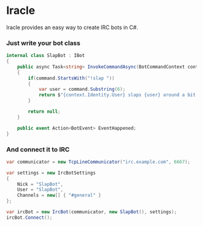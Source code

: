 # Iracle

Iracle provides an easy way to create IRC bots in C#.

### Just write your bot class

```csharp
internal class SlapBot : IBot
{
    public async Task<string> InvokeCommandAsync(BotCommandContext context, string command)
    {
        if(command.StartsWith("!slap "))
        {
            var user = command.Substring(6);
            return $"{context.Identity.User} slaps {user} around a bit with a large trout";
        }

        return null;
    }

    public event Action<BotEvent> EventHappened;
}
```

### And connect it to IRC

```csharp
var communicator = new TcpLineCommunicator("irc.example.com", 6667);

var settings = new IrcBotSettings 
{
    Nick = "SlapBot",
    User = "SlapBot", 
    Channels = new[] { "#general" }
};

var ircBot = new IrcBot(communicator, new SlapBot(), settings);
ircBot.Connect();
```